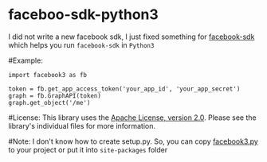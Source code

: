 faceboo-sdk-python3
===================

I did not write a new facebook sdk, I just fixed something for [facebook-sdk](https://github.com/pythonforfacebook/facebook-sdk) which helps you run `facebook-sdk` in `Python3`

#Example:
  	
  	import facebook3 as fb

	token = fb.get_app_access_token('your_app_id', 'your_app_secret')
	graph = fb.GraphAPI(token)
	graph.get_object('/me')


#License:
This library uses the [Apache License, version 2.0](http://www.apache.org/licenses/LICENSE-2.0.html). Please see the library's individual files for more information.


#Note: 
I don't know how to create setup.py. So, you can copy [facebook3.py](https://github.com/tuanchauict/faceboo-sdk-python3/blob/master/facebook3.py) to your project or put it into `site-packages` folder

